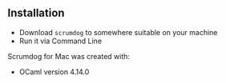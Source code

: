 ## Installation

- Download `scrumdog` to somewhere suitable on your machine 
- Run it via Command Line

Scrumdog for Mac was created with:

- OCaml version 4.14.0
